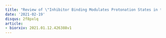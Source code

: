 ```yaml
---
title: "Review of \"Inhibitor Binding Modulates Protonation States in the Active Site of SARS-CoV-2 Main Protease\""
date: '2021-02-19'
disqus: 2f8pxlq
article:
- biorxiv: 2021.01.12.426388v1
---
```

